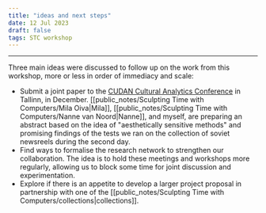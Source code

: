 ```yaml
---
title: "ideas and next steps"
date: 12 Jul 2023
draft: false
tags: STC workshop
---
```

---

Three main ideas were discussed to follow up on the work from this workshop, more or less in order of immediacy and scale:

- Submit a joint paper to the [CUDAN Cultural Analytics Conference](https://cudan.tlu.ee/conference/) in Tallinn, in December. [[public_notes/Sculpting Time with Computers/Mila Oiva|Mila]], [[public_notes/Sculpting Time with Computers/Nanne van Noord|Nanne]], and myself, are preparing an abstract based on the idea of "aesthetically sensitive methods" and promising findings of the tests we ran on the collection of soviet newsreels during the second day. 
- Find ways to formalise the research network to strengthen our collaboration. The idea is to hold these meetings and workshops more regularly, allowing us to block some time for joint discussion and experimentation.
- Explore if there is an appetite to develop a larger project proposal in partnership with one of the [[public_notes/Sculpting Time with Computers/collections|collections]].

